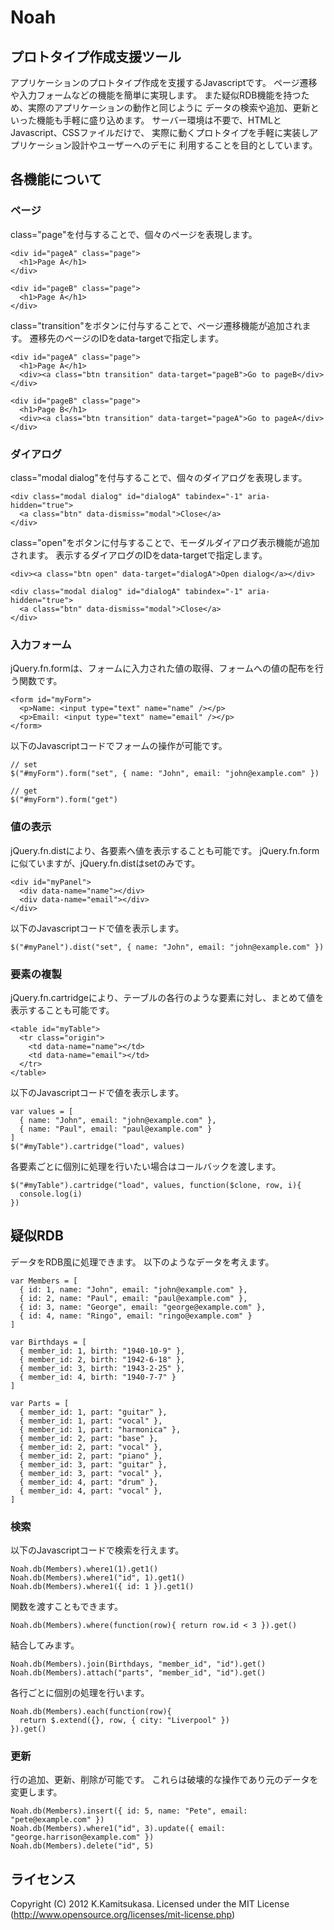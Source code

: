 # Noah
## プロトタイプ作成支援ツール

アプリケーションのプロトタイプ作成を支援するJavascriptです。
ページ遷移や入力フォームなどの機能を簡単に実現します。
また疑似RDB機能を持つため、実際のアプリケーションの動作と同じように
データの検索や追加、更新といった機能も手軽に盛り込めます。
サーバー環境は不要で、HTMLとJavascript、CSSファイルだけで、
実際に動くプロトタイプを手軽に実装しアプリケーション設計やユーザーへのデモに
利用することを目的としています。

## 各機能について
### ページ

class="page"を付与することで、個々のページを表現します。

    <div id="pageA" class="page">
      <h1>Page A</h1>
    </div>

    <div id="pageB" class="page">
      <h1>Page A</h1>
    </div>

class="transition"をボタンに付与することで、ページ遷移機能が追加されます。
遷移先のページのIDをdata-targetで指定します。

    <div id="pageA" class="page">
      <h1>Page A</h1>
      <div><a class="btn transition" data-target="pageB">Go to pageB</div>
    </div>

    <div id="pageB" class="page">
      <h1>Page B</h1>
      <div><a class="btn transition" data-target="pageA">Go to pageA</div>
    </div>

### ダイアログ

class="modal dialog"を付与することで、個々のダイアログを表現します。

    <div class="modal dialog" id="dialogA" tabindex="-1" aria-hidden="true">
      <a class="btn" data-dismiss="modal">Close</a>
    </div>

class="open"をボタンに付与することで、モーダルダイアログ表示機能が追加されます。
表示するダイアログのIDをdata-targetで指定します。

    <div><a class="btn open" data-target="dialogA">Open dialog</a></div>

    <div class="modal dialog" id="dialogA" tabindex="-1" aria-hidden="true">
      <a class="btn" data-dismiss="modal">Close</a>
    </div>

### 入力フォーム

jQuery.fn.formは、フォームに入力された値の取得、フォームへの値の配布を行う関数です。

    <form id="myForm">
      <p>Name: <input type="text" name="name" /></p>
      <p>Email: <input type="text" name="email" /></p>
    </form>

以下のJavascriptコードでフォームの操作が可能です。

    // set
    $("#myForm").form("set", { name: "John", email: "john@example.com" })

    // get
    $("#myForm").form("get")


### 値の表示

jQuery.fn.distにより、各要素へ値を表示することも可能です。
jQuery.fn.formに似ていますが、jQuery.fn.distはsetのみです。

    <div id="myPanel">
      <div data-name="name"></div>
      <div data-name="email"></div>
    </div>

以下のJavascriptコードで値を表示します。

    $("#myPanel").dist("set", { name: "John", email: "john@example.com" })


### 要素の複製

jQuery.fn.cartridgeにより、テーブルの各行のような要素に対し、まとめて値を表示することも可能です。

    <table id="myTable">
      <tr class="origin">
        <td data-name="name"></td>
        <td data-name="email"></td>
      </tr>
    </table>


以下のJavascriptコードで値を表示します。

    var values = [
      { name: "John", email: "john@example.com" },
      { name: "Paul", email: "paul@example.com" }
    ]
    $("#myTable").cartridge("load", values)

各要素ごとに個別に処理を行いたい場合はコールバックを渡します。

    $("#myTable").cartridge("load", values, function($clone, row, i){
      console.log(i)
    })


## 疑似RDB

データをRDB風に処理できます。
以下のようなデータを考えます。

    var Members = [
      { id: 1, name: "John", email: "john@example.com" },
      { id: 2, name: "Paul", email: "paul@example.com" },
      { id: 3, name: "George", email: "george@example.com" },
      { id: 4, name: "Ringo", email: "ringo@example.com" }
    ]

    var Birthdays = [
      { member_id: 1, birth: "1940-10-9" },
      { member_id: 2, birth: "1942-6-18" },
      { member_id: 3, birth: "1943-2-25" },
      { member_id: 4, birth: "1940-7-7" }
    ]

    var Parts = [
      { member_id: 1, part: "guitar" },
      { member_id: 1, part: "vocal" },
      { member_id: 1, part: "harmonica" },
      { member_id: 2, part: "base" },
      { member_id: 2, part: "vocal" },
      { member_id: 2, part: "piano" },
      { member_id: 3, part: "guitar" },
      { member_id: 3, part: "vocal" },
      { member_id: 4, part: "drum" },
      { member_id: 4, part: "vocal" },
    ]


### 検索

以下のJavascriptコードで検索を行えます。

    Noah.db(Members).where1(1).get1()
    Noah.db(Members).where1("id", 1).get1()
    Noah.db(Members).where1({ id: 1 }).get1()

関数を渡すこともできます。

    Noah.db(Members).where(function(row){ return row.id < 3 }).get()

結合してみます。

    Noah.db(Members).join(Birthdays, "member_id", "id").get()
    Noah.db(Members).attach("parts", "member_id", "id").get()

各行ごとに個別の処理を行います。

    Noah.db(Members).each(function(row){
      return $.extend({}, row, { city: "Liverpool" })
    }).get()

### 更新

行の追加、更新、削除が可能です。
これらは破壊的な操作であり元のデータを変更します。

    Noah.db(Members).insert({ id: 5, name: "Pete", email: "pete@example.com" })
    Noah.db(Members).where1("id", 3).update({ email: "george.harrison@example.com" })
    Noah.db(Members).delete("id", 5)


## ライセンス

Copyright (C) 2012 K.Kamitsukasa.
Licensed under the MIT License (http://www.opensource.org/licenses/mit-license.php)

